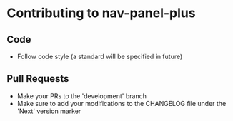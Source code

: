 # Contributing to nav-panel-plus

## Code

* Follow code style (a standard will be specified in future)

## Pull Requests

* Make your PRs to the 'development' branch
* Make sure to add your modifications to the CHANGELOG file under the 'Next' version marker
